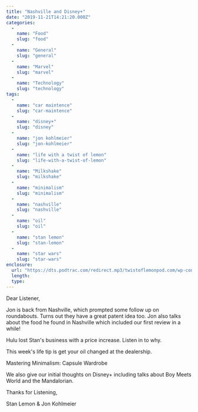 ```yaml
---
title: "Nashville and Disney+"
date: "2019-11-21T14:21:20.000Z"
categories: 
  - 
    name: "Food"
    slug: "food"
  - 
    name: "General"
    slug: "general"
  - 
    name: "Marvel"
    slug: "marvel"
  - 
    name: "Technology"
    slug: "technology"
tags: 
  - 
    name: "car maintence"
    slug: "car-maintence"
  - 
    name: "disney+"
    slug: "disney"
  - 
    name: "jon kohlmeier"
    slug: "jon-kohlmeier"
  - 
    name: "life with a twist of lemon"
    slug: "life-with-a-twist-of-lemon"
  - 
    name: "Milkshake"
    slug: "milkshake"
  - 
    name: "minimalism"
    slug: "minimalism"
  - 
    name: "nashville"
    slug: "nashville"
  - 
    name: "oil"
    slug: "oil"
  - 
    name: "stan lemon"
    slug: "stan-lemon"
  - 
    name: "star wars"
    slug: "star-wars"
enclosure: 
  url: "https://dts.podtrac.com/redirect.mp3/twistoflemonpod.com/wp-content/uploads/2019/11/072-lwatol-20191121.mp3"
  length: 
  type: 
---
```


Dear Listener,

Jon is back from Nashville, which prompted some follow up on roundabouts. Turns out they have a great patent idea too. Jon also talks about the food he found in Nashville which included our first review in a while!

Hulu lost Stan's business with a price increase. Listen in to why.

This week's life tip is get your oil changed at the dealership.

Mastering Minimalism: Capsule Wardrobe

We also give our initial thoughts on Disney+ including talks about Boy Meets World and the Mandalorian.

Thanks for Listening,

Stan Lemon & Jon Kohlmeier
